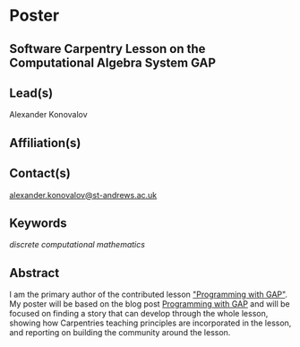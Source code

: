 # Poster

## **Software Carpentry Lesson on the Computational Algebra System GAP**

## Lead(s)
Alexander Konovalov

## Affiliation(s)


## Contact(s)
alexander.konovalov@st-andrews.ac.uk

## Keywords
*discrete computational mathematics*
 
## Abstract
I am the primary author of the contributed lesson ["Programming with GAP"](http://alex-konovalov.github.io/gap-lesson/). My poster will be based on the blog post [Programming with GAP](https://software-carpentry.org/blog/2016/11/gap-lesson.html) and will be focused on finding a story that can develop through the whole lesson, showing how Carpentries teaching principles are incorporated in the lesson, and reporting on building the community around the lesson.
